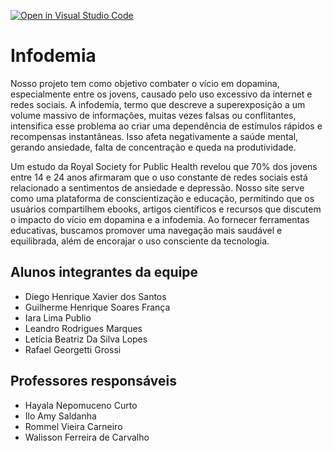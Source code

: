 [![Open in Visual Studio Code](https://classroom.github.com/assets/open-in-vscode-2e0aaae1b6195c2367325f4f02e2d04e9abb55f0b24a779b69b11b9e10269abc.svg)](https://classroom.github.com/online_ide?assignment_repo_id=15990024&assignment_repo_type=AssignmentRepo)
# Infodemia

Nosso projeto tem como objetivo combater o vício em dopamina, especialmente entre os jovens, causado pelo uso excessivo da internet e redes sociais. A infodemia, termo que descreve a superexposição a um volume massivo de informações, muitas vezes falsas ou conflitantes, intensifica esse problema ao criar uma dependência de estímulos rápidos e recompensas instantâneas. Isso afeta negativamente a saúde mental, gerando ansiedade, falta de concentração e queda na produtividade.

Um estudo da Royal Society for Public Health revelou que 70% dos jovens entre 14 e 24 anos afirmaram que o uso constante de redes sociais está relacionado a sentimentos de ansiedade e depressão. Nosso site serve como uma plataforma de conscientização e educação, permitindo que os usuários compartilhem ebooks, artigos científicos e recursos que discutem o impacto do vício em dopamina e a infodemia. Ao fornecer ferramentas educativas, buscamos promover uma navegação mais saudável e equilibrada, além de encorajar o uso consciente da tecnologia.

## Alunos integrantes da equipe

* Diego Henrique Xavier dos Santos
* Guilherme Henrique Soares França
* Iara Lima Publio
* Leandro Rodrigues Marques
* Letícia Beatriz Da Silva Lopes
* Rafael Georgetti Grossi


## Professores responsáveis

* Hayala Nepomuceno Curto
* Ilo Amy Saldanha
* Rommel Vieira Carneiro
* Walisson Ferreira de Carvalho
